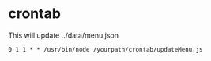 # crontab

This will update ../data/menu.json
```
0 1 1 * * /usr/bin/node /yourpath/crontab/updateMenu.js
```
